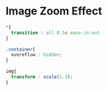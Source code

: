 # Image Zoom Effect

```css
*{
  transition : all 0.5s ease-in-out
}

.container{
  overeflow : hidden;
}

img{
  transform : scale(1.3);
}
```
